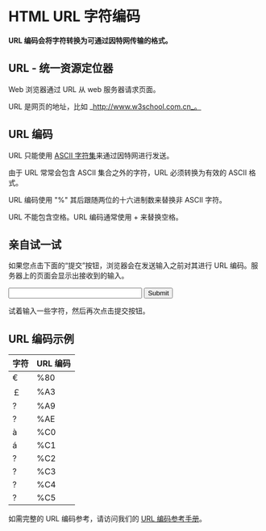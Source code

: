 
# HTML URL 字符编码




**URL 编码会将字符转换为可通过因特网传输的格式。**

## URL - 统一资源定位器

Web 浏览器通过 URL 从 web 服务器请求页面。

URL 是网页的地址，比如 _http://www.w3school.com.cn_。

## URL 编码

URL 只能使用 [ASCII 字符集](/tags/html_ref_ascii.asp "HTML ASCII 参考手册")来通过因特网进行发送。

由于 URL 常常会包含 ASCII 集合之外的字符，URL 必须转换为有效的 ASCII 格式。

URL 编码使用 "%" 其后跟随两位的十六进制数来替换非 ASCII 字符。

URL 不能包含空格。URL 编码通常使用 + 来替换空格。

## 亲自试一试

如果您点击下面的“提交”按钮，浏览器会在发送输入之前对其进行 URL 编码。服务器上的页面会显示出接收到的输入。

<form name="input" target="_blank" action="/example/html/form_action.asp" method="get" style="margin-top:15px;"><input type="text" name="text" size="30"> <input type="submit" value="Submit"></form>

试着输入一些字符，然后再次点击提交按钮。

## URL 编码示例

| 字符 | URL 编码 |
| --- | --- |
| € | %80 |
| ￡ | %A3 |
| ? | %A9 |
| ? | %AE |
| à | %C0 |
| á | %C1 |
| ? | %C2 |
| ? | %C3 |
| ? | %C4 |
| ? | %C5 |

如需完整的 URL 编码参考，请访问我们的 [URL 编码参考手册](/tags/html_ref_urlencode.html "HTML URL 编码")。





